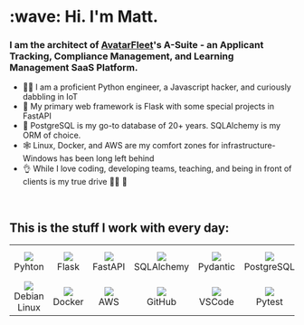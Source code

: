 <h1 align="left" id="mjgraham123-title">:wave: Hi. I'm Matt.</h1>
<h3 align="left">
  I am the architect of <a href="https://avatarfleet.com" >AvatarFleet</a>'s A-Suite 
  - an Applicant Tracking, Compliance Management, and Learning Management SaaS Platform.
</h3>

<ul>
  <li>👨‍💻 I am a proficient Python engineer, a Javascript hacker, and curiously dabbling in IoT</li>
  <li>🌱 My primary web framework is Flask with some special projects in FastAPI</li>
  <li>🤗 PostgreSQL is my go-to database of 20+ years. SQLAlchemy is my ORM of choice.</li>
  <li>🕸 Linux, Docker, and AWS are my comfort zones for infrastructure- Windows has been long left behind</li>
  <li>👌 While I love coding, developing teams, teaching, and being in front of clients is my true drive 👨‍💼 🤝</li>
</ul>

<br>

<h2 align="left" id="mjgraham123-tech">This is the stuff I work with every day:</h2>

<table>
  <tr>
    <td align="center" width="96">
      <img src="https://cdn.jsdelivr.net/gh/devicons/devicon/icons/python/python-original.svg" />
      <br>Pyhton
    </td>
    <td align="center" width="96">
      <img src="https://cdn.jsdelivr.net/gh/devicons/devicon/icons/flask/flask-original.svg" />
      <br>Flask
    </td>
    <td align="center" width="96">
      <img src="https://cdn.jsdelivr.net/gh/devicons/devicon/icons/fastapi/fastapi-original.svg" />
      <br>FastAPI
    </td>
    <td align="center" width="96">
      <img src="https://cdn.jsdelivr.net/gh/devicons/devicon/icons/sqlalchemy/sqlalchemy-original.svg" />
      <br>SQLAlchemy
    </td>
    <td align="center" width="96">
      <img src="https://avatars.githubusercontent.com/u/110818415?s=200&v=4" />
      <br>Pydantic
    </td>
    <td align="center" width="96">
      <img src="https://cdn.jsdelivr.net/gh/devicons/devicon/icons/postgresql/postgresql-original.svg" />
      <br>PostgreSQL
    </td>
    <td align="center" width="96">
      <img src="https://cdn.jsdelivr.net/gh/devicons/devicon/icons/redis/redis-original.svg" />
      <br>Redis
    </td>
    <td align="center" width="96">
      <img src="https://www.david-dahan.com/tech-logos/celery.svg" />
      <br>Celery
    </td>
    <td align="center" width="96">
      <img src="https://bestofjs.org/logos/alpine.dark.svg" />
      <br>Alpine JS
    </td>     
    <td align="center" width="96">
      <img src="https://www.david-dahan.com/tech-logos/htmx.svg" />
      <br>HTMX
    </td>
  </tr>
  <tr>
    <td align="center" width="96">
      <img src="https://cdn.jsdelivr.net/gh/devicons/devicon/icons/debian/debian-plain.svg" />
      <br>Debian Linux
    </td>
    <td align="center" width="96">
      <img src="https://cdn.jsdelivr.net/gh/devicons/devicon/icons/docker/docker-original.svg" />
      <br>Docker
    </td>
    <td align="center" width="96">
      <img src="https://a0.awsstatic.com/libra-css/images/logos/aws_smile-header-desktop-en-white_59x35@2x.png" />
      <br>AWS
    </td> 
    <td align="center" width="96">
      <img src="https://cdn.jsdelivr.net/gh/devicons/devicon/icons/github/github-original.svg" />
      <br>GitHub
    </td>
    <td align="center" width="96">
      <img src="https://cdn.jsdelivr.net/gh/devicons/devicon/icons/vscode/vscode-plain.svg" />
      <br>VSCode
    </td>
    <td align="center" width="96">
      <img src="https://reverbc.gallerycdn.vsassets.io/extensions/reverbc/vscode-pytest/0.1.1/1617123275355/Microsoft.VisualStudio.Services.Icons.Default" />
      <br>Pytest
    </td>     
    <td align="center" width="96">
      <img src="https://www.david-dahan.com/tech-logos/sentry.svg" />
      <br>Sentry
    </td>
    <td align="center" width="96">
      <img src="https://www.david-dahan.com/tech-logos/vuejs.svg" />
      <br>Vue
    </td>
    <td align="center" width="96">
      <img src="https://cdn.worldvectorlogo.com/logos/twilio.svg" />
      <br>Twilio
    </td>
    <td align="center" width="96">
      <img src="https://cdn.jsdelivr.net/gh/devicons/devicon/icons/raspberrypi/raspberrypi-original.svg" />
      <br>Raspberry Pi
    </td>
  </tr>
</table>
